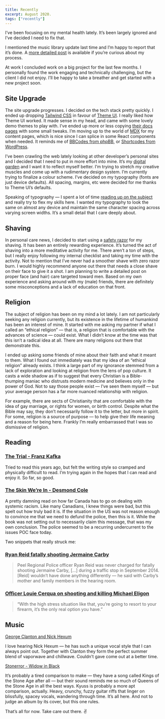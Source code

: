 ```yaml
---
title: Recently
excerpt: August 2020.
tags: ["recently"]
---
```


I’ve been focusing on my mental health lately. It’s been largely ignored and I’ve decided I need to fix that.

I mentioned the music library update last time and I’m happy to report that it’s done. A [more detailed post](/posts/take-the-power-back-music) is available if you’re curious about my process.

At work I concluded work on a big project for the last few months. I personally found the work engaging and technically challenging, but the client I did not enjoy. I’ll be happy to take a breather and get started with a new project soon.

## Site Upgrade

The site upgrade progresses. I decided on the tech stack pretty quickly. I ended up dropping [Tailwind CSS](https://tailwindcss.com) in favour of [Theme UI](https://theme-ui.com). I really liked how Theme UI worked. It made sense in my head, and came with some lovely demo themes to play with. I’ve ended up more or less copying [their docs pages](https://theme-ui.com/getting-started) with some small tweaks. I’m moving up to the world of [MDX](https://mdxjs.com) for my content pages, which is nice since I can splice in some React components when needed. It reminds me of [BBCodes from phpBB](https://www.phpbb.com/community/help/bbcode), or [Shortcodes from WordPress](https://wordpress.com/support/shortcodes/).

I’ve been crawling the web lately looking at other developer’s personal sites and I decided that I need to put in more effort into mine. It’s my [digital garden](https://joelhooks.com/digital-garden) and I want it to reflect myself better. I’m trying to stretch my creative muscles and come up with a rudimentary design system. I’m currently trying to finalize a colour scheme. I’ve decided on my typography (fonts are just device defaults). All spacing, margins, etc were decided for me thanks to Theme UI’s defaults.

Speaking of typography — I spent a lot of time [reading up on the subject](https://practicaltypography.com) and really try to flex my skills here. I wanted my typography to look the same on almost any device and maintain the same character spacing across varying screen widths. It’s a small detail that I care deeply about.

## Shaving

In personal care news, I decided to start using a [safety razor](https://www.getrockwell.ca/products/rockwell-6c-razor) for my shaving. It has been an entirely rewarding experience. It’s turned the act of shaving into a more meditative activity for me. There aren’t a ton of steps, but I really enjoy following my internal checklist and taking my time with the activity. Not to mention that I’ve never had a smoother shave with zero razor burn. I would highly recommend anyone out there that needs a close shave on their face to give it a shot. I am planning to write a detailed post on proper face (and hair) care targeted toward men. Based on my own experience and asking around with my (male) friends, there are definitely some misconceptions and a lack of education on that front.

## Religion

The subject of religion has been on my mind a lot lately. I am not particularly seeking any religion currently, but its existence in the lifetime of humankind has been an interest of mine. It started with me asking my partner if what I called an “ethical religion” — that is, a religion that is comfortable with the advances of science — could exist. What I didn’t know at the time was that this isn’t a radical idea at all. There are many religions out there that demonstrate this.

I ended up asking some friends of mine about their faith and what it meant to them. What I found out immediately was that my idea of an “ethical religion” already exists. I think a large part of my ignorance stemmed from a lack of exploration and looking at religion from the lens of pop culture. It casts a wide shadow as if to suggest that every Christian is a Bible-thumping maniac who distrusts modern medicine and believes only in the power of God. Not to say those people exist — I’ve seen them myself — but your average person has a far more nuanced relationship with religion.

For example, there are sects of Christianity that are comfortable with the idea of gay marriage, or rights for women, or birth control. Despite what the Bible may say, they don’t necessarily follow it to the letter, but more in spirit. For some, religion is a source of purpose — to help give their life meaning and a reason for being here. Frankly I’m really embarrassed that I was so dismissive of religion.

## Reading

### [The Trial - Franz Kafka](https://www.goodreads.com/book/show/17690.The_Trial)

Tried to read this years ago, but felt the writing style so cramped and physically difficult to read. I’m trying again in the hopes that I can read and enjoy it. So far, so good.

### [The Skin We’re In - Desmond Cole](https://www.goodreads.com/book/show/50870424-the-skin-we-re-in)

A pretty damning read on how far Canada has to go on dealing with systemic racism. Like many Canadians, I knew things were bad, but this spelt out how truly bad it is. If the situation in the US was not reason enough to convince me that we need to defund the police, then this is it. While the book was not setting out to necessarily claim this message, that was my own conclusion. The police seemed to be a recurring undercurrent to the issues POC face today.

Two snippets that really struck me:

### [Ryan Reid fatally shooting Jermaine Carby](https://www.cbc.ca/news/canada/toronto/jermaine-carby-inquest-peel-regional-police-1.3581519)

> Peel Regional Police officer Ryan Reid was never charged for fatally shooting Jermaine Carby, \[...] during a traffic stop in September 2014. \[Reid] wouldn’t have done anything differently — he said with Carby’s mother and family members in the hearing room.

### [Officer Louie Cerqua on shooting and killing Michael Eligon](https://www.cbc.ca/news/canada/toronto/toronto-officer-who-shot-michael-eligon-feared-for-his-life-1.2448192)

> “With the high stress situation like that, you’re going to resort to your firearm, it’s the only real option you have.”

## Music

[George Clanton and Nick Hexum](https://georgeclanton.bandcamp.com/album/george-clanton-nick-hexum)

I love hearing Nick Hexum — he has such a unique vocal style that I can always point out. Together with Clanton they form the perfect summer blend of vaporwave and chillwave. Couldn’t gave come out at a better time.

[Stonerror - Widow in Black](https://stonerror.bandcamp.com/album/widow-in-black)

It’s probably a tired comparison to make — they have a song called Kings of the Stone Age after all — but their sound reminds me so much of Queens of the Stone Age in all the best ways. Kyuss is probably a more apt comparison, actually. Heavy, crunchy, fuzzy guitar riffs that linger on blissfully, spacey vocals, wandering through time. It’s all here. And not to judge an album by its cover, but this one rules.

That’s all for now. Take care out there. ✌️
